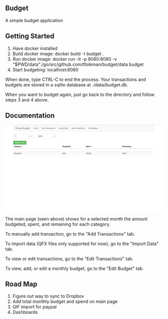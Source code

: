 ## Budget

A simple budget application


## Getting Started

1. Have docker installed
2. Build docker image:  docker build -t budget .
3. Run docker image: docker run -it -p 8080:8080 -v "$PWD/data":/go/src/github.com/tfolkman/budget/data budget
4. Start budgeting: localhost:8080

When done, type CTRL-C to end the process. Your transactions and budgets are stored in a sqlite database at ./data/budget.db.

When you want to budget again, just go back to the directory and follow steps 3 and 4 above.


## Documentation

![main page](./images/main_page.png)

The main page (seen above) shows for a selected month the amount budgeted, spent, and remaining for each category.

To manually add transaction, go to the "Add Transactions" tab.

To import data (QFX files only supported for now), go to the "Import Data" tab.

To view or edit transactions, go to the "Edit Transactions" tab.

To view, add, or edit a monthly budget, go to the "Edit Budget" tab.

## Road Map

1. Figure out way to sync to Dropbox
2. Add total monthly budget and spend on main page
3. QIF import for paypal
4. Dashboards

